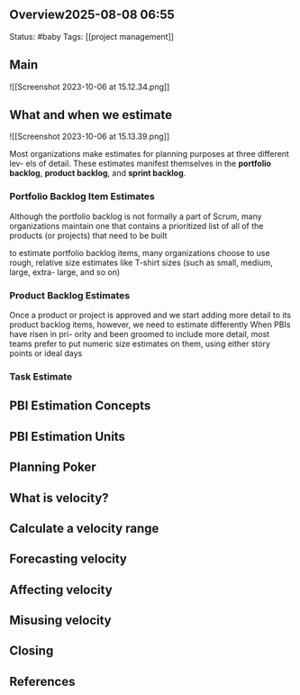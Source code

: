 ## Overview2025-08-08 06:55
Status: #baby
Tags: [[project management]]
## Main


![[Screenshot 2023-10-06 at 15.12.34.png]]
## What and when we estimate
![[Screenshot 2023-10-06 at 15.13.39.png]]

Most organizations make estimates for planning purposes at three different lev- els of detail. These estimates manifest themselves in the **portfolio backlog**, **product backlog**, and **sprint backlog**.
### Portfolio Backlog Item Estimates
Although the portfolio backlog is not formally a part of Scrum, many organizations maintain one that contains a prioritized list of all of the products (or projects) that need to be built

to estimate portfolio backlog items, many organizations choose to use rough, relative size estimates like T-shirt sizes (such as small, medium, large, extra- large, and so on)
### Product Backlog Estimates
Once a product or project is approved and we start adding more detail to its product backlog items, however, we need to estimate differently
When PBIs have risen in pri- ority and been groomed to include more detail, most teams prefer to put numeric size estimates on them, using either story points or ideal days
### Task Estimate 
## PBI Estimation Concepts
## PBI Estimation Units
## Planning Poker
## What is velocity?
## Calculate a velocity range
## Forecasting velocity 
## Affecting velocity
## Misusing velocity
## Closing

## References
